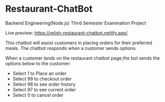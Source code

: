 # Restaurant-ChatBot
Backend Engineering(Node.js) Third Semester Examination Project

Live preview: https://relish-restaurant-chatbot.netlify.app/

This chatbot will assist customers in placing orders for their preferred meals. The chatbot responds when a customer sends options.

When a customer lands on the restaurant chatbot page,the bot sends the options below to the customer:

- Select 1 to Place an order
- Select 99 to checkout order
- Select 98 to see order history
- Select 97 to see current order
- Select 0 to cancel order


